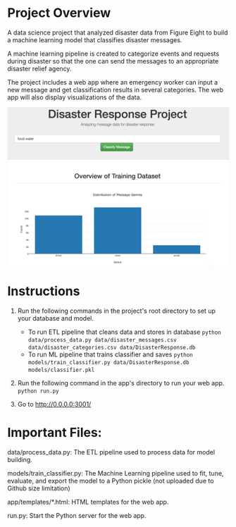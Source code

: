 # Project Overview
A data science project that analyzed disaster data from Figure Eight to build a machine learning model that classifies disaster messages.

A machine learning pipeline is created to categorize events and requests during disaster so that the one can send the messages to an appropriate disaster relief agency.

The project includes a web app where an emergency worker can input a new message and get classification results in several categories. 
The web app will also display visualizations of the data. 

<img src="/docs/dr.png" alt="screenshot"/>


# Instructions
1. Run the following commands in the project's root directory to set up your database and model.

    - To run ETL pipeline that cleans data and stores in database
        `python data/process_data.py data/disaster_messages.csv data/disaster_categories.csv data/DisasterResponse.db`
    - To run ML pipeline that trains classifier and saves
        `python models/train_classifier.py data/DisasterResponse.db models/classifier.pkl`

2. Run the following command in the app's directory to run your web app.
    `python run.py`

3. Go to http://0.0.0.0:3001/

# Important Files:

data/process_data.py: The ETL pipeline used to process data for model building.

models/train_classifier.py: The Machine Learning pipeline used to fit, tune, evaluate, and export the model to a Python pickle (not uploaded due to Github size limitation)

app/templates/*.html: HTML templates for the web app.

run.py: Start the Python server for the web app.
